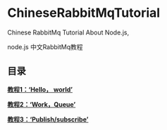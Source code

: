 # ChineseRabbitMqTutorial
Chinese RabbitMq Tutorial About Node.js, 

node.js 中文RabbitMq教程

## 目录

**[教程1：‘Hello， world’](https://github.com/OwenLittleWhite/ChineseRabbitMqTutorial/blob/master/Tutorial1.md)**

**[教程2：‘Work，Queue’](https://github.com/OwenLittleWhite/ChineseRabbitMqTutorial/blob/master/Tutorial2.md)**

**[教程3：‘Publish/subscribe’](https://github.com/OwenLittleWhite/ChineseRabbitMqTutorial/blob/master/Tutorial3.md)**
